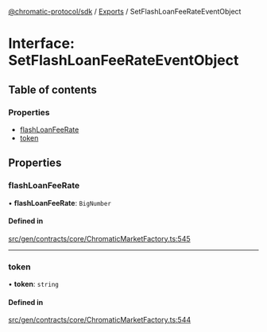 [@chromatic-protocol/sdk](../README.md) / [Exports](../modules.md) / SetFlashLoanFeeRateEventObject

# Interface: SetFlashLoanFeeRateEventObject

## Table of contents

### Properties

- [flashLoanFeeRate](SetFlashLoanFeeRateEventObject.md#flashloanfeerate)
- [token](SetFlashLoanFeeRateEventObject.md#token)

## Properties

### flashLoanFeeRate

• **flashLoanFeeRate**: `BigNumber`

#### Defined in

[src/gen/contracts/core/ChromaticMarketFactory.ts:545](https://github.com/chromatic-protocol/sdk/blob/f027fff/src/gen/contracts/core/ChromaticMarketFactory.ts#L545)

___

### token

• **token**: `string`

#### Defined in

[src/gen/contracts/core/ChromaticMarketFactory.ts:544](https://github.com/chromatic-protocol/sdk/blob/f027fff/src/gen/contracts/core/ChromaticMarketFactory.ts#L544)
